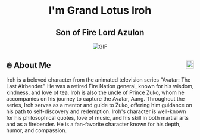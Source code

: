 <h1 align="center">I'm Grand Lotus Iroh</h1>
<h2 align="center">
<!--   <img src="https://komarev.com/ghpvc/?username=grand-lotus-iroh&color=dc143c&style=for-the-badge" alt="Profile Views" style="height:21px;"> -->
  Son of Fire Lord Azulon
<!--   <a href="https://[your-portfolio-link]">
    <img src="https://img.shields.io/badge/Portfolio-543DE0?style=for-the-badge&logo=About.me&logoColor=white" alt="Portfolio" style="height:22px;">
  </a> -->
</h2>
<div align="center">
 <img alt="GIF" src="https://i.giphy.com/uTpY9ARfN2eqs.webp" />
</div>

## 🔥 About Me <img src="https://komarev.com/ghpvc/?username=grand-lotus-iroh&color=dc143c&style=for-the-badge" alt="Profile Views" style="height:21px;" align="right">

Iroh is a beloved character from the animated television series "Avatar: The Last Airbender." He was a retired Fire Nation general, known for his wisdom, kindness, and love of tea. Iroh is also the uncle of Prince Zuko, whom he accompanies on his journey to capture the Avatar, Aang. Throughout the series, Iroh serves as a mentor and guide to Zuko, offering him guidance on his path to self-discovery and redemption. Iroh's character is well-known for his philosophical quotes, love of music, and his skill in both martial arts and as a firebender. He is a fan-favorite character known for his depth, humor, and compassion.

<!--

https://dev.to/parth_johri/create-an-attractive-github-profile-readme-noj?ref=dailydev

<details>
 <summary>
    <h2> 
      <img align="center" src="https://github.com/grand-lotus-iroh/grand-lotus-iroh/blob/main/icons/about.png" width="37" /> 
    Resume
    </h2>
</summary>

 <details>
  <summary><h4> <img align="center" src="https://github.com/grand-lotus-iroh/grand-lotus-iroh/blob/main/icons/academics.gif" width="29"/> Academics</h4></summary>
  <span><img src="https://img.shields.io/badge/BTECH-[YourUniversity]-1877F2?style=for-the-badge"></span>
  <span><img src="https://img.shields.io/badge/GPA-[YourGPA]-EFEEE9?style=for-the-badge"></span>
 </details>

 <details>
  <summary><h4> <img align="center" src="https://github.com/grand-lotus-iroh/grand-lotus-iroh/blob/main/icons/experience.gif" width="29"/> Experience</h4></summary>
  - **[Your Role] ** at [Company] | [Duration]
    - [Work Description]
 </details>
</details>

<details>
  <summary><h4> <img align="center" src="https://user-images.githubusercontent.com/74038190/216122041-518ac897-8d92-4c6b-9b3f-ca01dcaf38ee.png" width="29"/> Coding Handles</h4></summary>
  [![LeetCode](https://img.shields.io/badge/LeetCode-000000?style=for-the-badge&logo=LeetCode&logoColor=#d16c06)](https://www.leetcode.com/[your-handle])
  [![Codeforces](https://img.shields.io/badge/Codeforces-445f9d?style=for-the-badge&logo=Codeforces&logoColor=white)](https://codeforces.com/profile/[your-handle])
  [![GeeksForGeeks](https://img.shields.io/badge/GeeksforGeeks-gray?style=for-the-badge&logo=geeksforgeeks&logoColor=35914c)](https://auth.geeksforgeeks.org/user/[your-handle]/practice)
</details>

<details>
  <summary><h4> <img align="center" src="https://github.com/grand-lotus-iroh/grand-lotus-iroh/blob/main/icons/techstack.gif" width="29"/> Tech Stack</h4></summary>
  ![C++](https://img.shields.io/badge/c++-%2300599C.svg?style=for-the-badge&logo=c%2B%2B&logoColor=white)  
  ![JavaScript](https://img.shields.io/badge/javascript-%23323330.svg?style=for-the-badge&logo=javascript&logoColor=%23F7DF1E) 
  ![React](https://img.shields.io/badge/react-%2320232a.svg?style=for-the-badge&logo=react&logoColor=%2361DAFB) 
</details>

<details>
  <summary><h4> <img align="center" src="https://github.com/grand-lotus-iroh/grand-lotus-iroh/blob/main/icons/projects.gif" width="29"/> Projects</h4></summary>

  #### <a href="https://github.com/grand-lotus-iroh/[Project-Name]">[Project Name]</a>
  <span><img src="https://img.shields.io/badge/Node.js-%2343853D.svg?style=for-the-badge&logo=node.js&logoColor=white"> <img src="https://img.shields.io/badge/MongoDB-%234ea94b.svg?style=for-the-badge&logo=mongodb&logoColor=white"></span>
  - Implemented features to notify users about new opportunities.
  - Achieved a user base of X, surpassing initial projections.
</details>

<details>
  <summary><h2> <img align="center" src="https://github.com/grand-lotus-iroh/grand-lotus-iroh/blob/main/icons/stats.gif" width="32"/> Stats</h2></summary>
  <div align="center">
    ![](https://github-readme-stats.vercel.app/api?username=grand-lotus-iroh&theme=tokyonight&hide_border=false&include_all_commits=true&count_private=false)<br/>
    ![](https://github-readme-streak-stats.herokuapp.com/?user=grand-lotus-iroh&theme=tokyonight&hide_border=false)<br/>
    ![](https://github-readme-stats.vercel.app/api/top-langs/?username=grand-lotus-iroh&theme=tokyonight&hide_border=false&include_all_commits=true&count_private=false&layout=compact)<br/>
    ![](https://github-readme-activity-graph.vercel.app/graph?username=grand-lotus-iroh&theme=tokyo-night)
  </div>
</details>

-->
